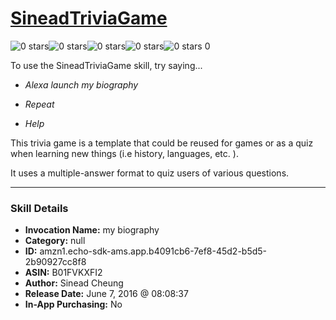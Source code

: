 # [SineadTriviaGame](http://alexa.amazon.com/#skills/amzn1.echo-sdk-ams.app.b4091cb6-7ef8-45d2-b5d5-2b90927cc8f8)
![0 stars](../../images/ic_star_border_black_18dp_1x.png)![0 stars](../../images/ic_star_border_black_18dp_1x.png)![0 stars](../../images/ic_star_border_black_18dp_1x.png)![0 stars](../../images/ic_star_border_black_18dp_1x.png)![0 stars](../../images/ic_star_border_black_18dp_1x.png) 0

To use the SineadTriviaGame skill, try saying...

* *Alexa launch my biography*

* *Repeat*

* *Help*

This trivia game is a template that could be reused for games or as a quiz when learning new things (i.e history, languages, etc. ). 

It uses a multiple-answer format to quiz users of various questions.

***

### Skill Details

* **Invocation Name:** my biography
* **Category:** null
* **ID:** amzn1.echo-sdk-ams.app.b4091cb6-7ef8-45d2-b5d5-2b90927cc8f8
* **ASIN:** B01FVKXFI2
* **Author:** Sinead Cheung
* **Release Date:** June 7, 2016 @ 08:08:37
* **In-App Purchasing:** No
